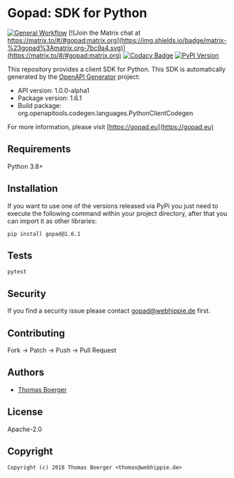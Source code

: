 # Gopad: SDK for Python

[![General Workflow](https://github.com/gopad/gopad-python/actions/workflows/general.yml/badge.svg)](https://github.com/gopad/gopad-python/actions/workflows/general.yml) [![Join the Matrix chat at https://matrix.to/#/#gopad:matrix.org](https://img.shields.io/badge/matrix-%23gopad%3Amatrix.org-7bc9a4.svg)](https://matrix.to/#/#gopad:matrix.org) [![Codacy Badge](https://app.codacy.com/project/badge/Grade/0581d0652d4d4dddb3fc353f74cd9bed)](https://app.codacy.com/gh/gopad/gopad-python/dashboard?utm_source=gh&utm_medium=referral&utm_content=&utm_campaign=Badge_grade) [![PyPI Version](https://badge.fury.io/py/gopad.svg)](https://badge.fury.io/py/gopad)

This repository provides a client SDK for Python. This SDK is automatically
generated by the [OpenAPI Generator][generator] project:

-   API version: 1.0.0-alpha1
-   Package version: 1.6.1
-   Build package: org.openapitools.codegen.languages.PythonClientCodegen

For more information, please visit [https://gopad.eu](https://gopad.eu)

## Requirements

Python 3.8+

## Installation

If you want to use one of the versions released via PyPi you just need to
execute the following command within your project directory, after that you can
import it as other libraries:

```console
pip install gopad@1.6.1
```

## Tests

```console
pytest
```

## Security

If you find a security issue please contact
[gopad@webhippie.de](mailto:gopad@webhippie.de) first.

## Contributing

Fork -> Patch -> Push -> Pull Request

## Authors

-   [Thomas Boerger](https://github.com/tboerger)

## License

Apache-2.0

## Copyright

```console
Copyright (c) 2018 Thomas Boerger <thomas@webhippie.de>
```

[generator]: https://openapi-generator.tech
[setuptools]: http://pypi.python.org/pypi/setuptools
